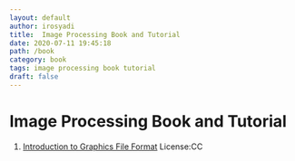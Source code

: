```yaml
---
layout: default
author: irosyadi
title:  Image Processing Book and Tutorial
date: 2020-07-11 19:45:18
path: /book
category: book
tags: image processing book tutorial
draft: false
---
```


# Image Processing Book and Tutorial

1. [Introduction to Graphics File Format](https://www.fileformat.info/mirror/egff/index.htm) License:CC
